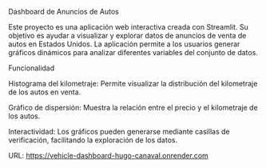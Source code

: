 Dashboard de Anuncios de Autos

Este proyecto es una aplicación web interactiva creada con Streamlit. Su objetivo es ayudar a visualizar y explorar datos de anuncios de venta de autos en Estados Unidos. La aplicación permite a los usuarios generar gráficos dinámicos para analizar diferentes variables del conjunto de datos.

Funcionalidad

Histograma del kilometraje: Permite visualizar la distribución del kilometraje de los autos en venta.

Gráfico de dispersión: Muestra la relación entre el precio y el kilometraje de los autos.

Interactividad: Los gráficos pueden generarse mediante casillas de verificación, facilitando la exploración de los datos.

URL: https://vehicle-dashboard-hugo-canaval.onrender.com

